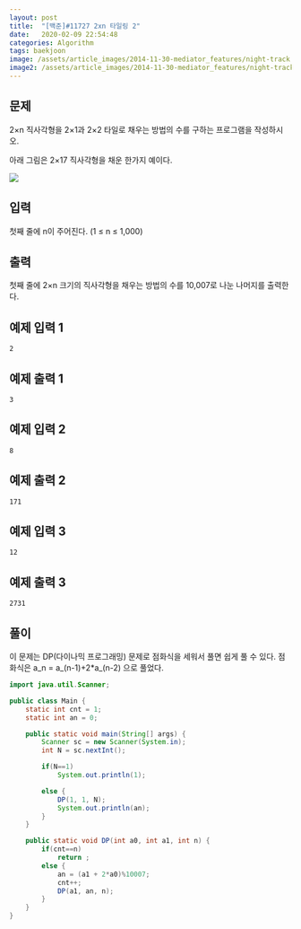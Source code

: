 ```yaml
---
layout: post
title:  "[백준]#11727 2xn 타일링 2"
date:   2020-02-09 22:54:48
categories: Algorithm
tags: baekjoon
image: /assets/article_images/2014-11-30-mediator_features/night-track.JPG
image2: /assets/article_images/2014-11-30-mediator_features/night-track-mobile.JPG
---
```


문제
--------------------

2×n 직사각형을 2×1과 2×2 타일로 채우는 방법의 수를 구하는 프로그램을 작성하시오.

아래 그림은 2×17 직사각형을 채운 한가지 예이다.

![](https://www.acmicpc.net/upload/images/t2n2122.gif)

입력
---------------------------

첫째 줄에 n이 주어진다. (1 ≤ n ≤ 1,000)

출력
----------------

첫째 줄에 2×n 크기의 직사각형을 채우는 방법의 수를 10,007로 나눈 나머지를 출력한다.

예제 입력 1 
----------------------

```
2
```

예제 출력 1 
------------------------

```
3
```

예제 입력 2
----------------------

```
8
```

예제 출력 2
------------------------

```
171
```

예제 입력 3
----------------------

```
12
```

예제 출력 3
------------------------

```
2731
```

풀이
--------------------------

이 문제는 DP(다이나믹 프로그래밍) 문제로 점화식을 세워서 풀면 쉽게 풀 수 있다. 점화식은 a_n = a_(n-1)+2*a_(n-2) 으로 풀었다.

```java
import java.util.Scanner;

public class Main {
    static int cnt = 1;
    static int an = 0;

    public static void main(String[] args) {
        Scanner sc = new Scanner(System.in);
        int N = sc.nextInt();

        if(N==1)
            System.out.println(1);

        else {
            DP(1, 1, N);
            System.out.println(an);
        }
    }

    public static void DP(int a0, int a1, int n) {
        if(cnt==n)
            return ;
        else {
            an = (a1 + 2*a0)%10007;
            cnt++;
            DP(a1, an, n);
        }
    }
}
```
